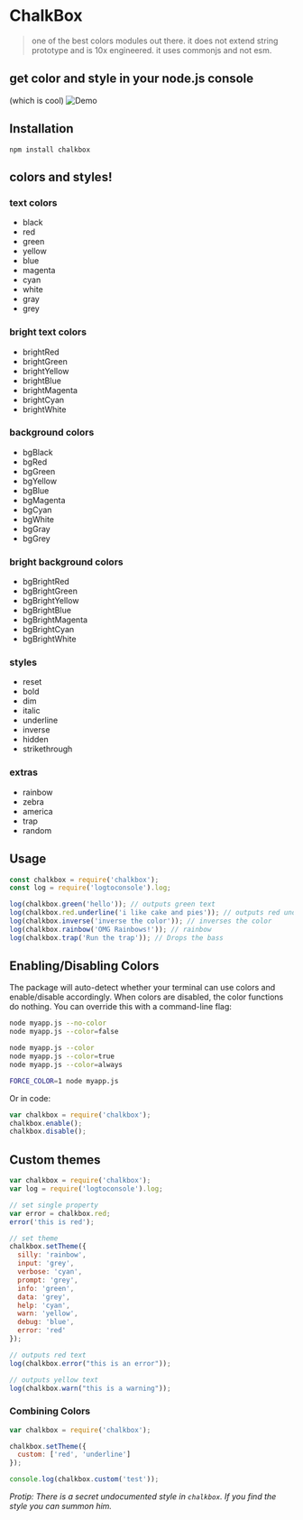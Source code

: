 # ChalkBox
> one of the best colors modules out there.
it does not extend string prototype and is 10x engineered. it uses commonjs and not esm.

## get color and style in your node.js console
(which is cool)
![Demo](https://raw.githubusercontent.com/tj-commits/chalkbox/master/screenshots/colors.png)

## Installation

    npm install chalkbox

## colors and styles!

### text colors

  - black
  - red
  - green
  - yellow
  - blue
  - magenta
  - cyan
  - white
  - gray
  - grey

### bright text colors

  - brightRed
  - brightGreen
  - brightYellow
  - brightBlue
  - brightMagenta
  - brightCyan
  - brightWhite

### background colors

  - bgBlack
  - bgRed
  - bgGreen
  - bgYellow
  - bgBlue
  - bgMagenta
  - bgCyan
  - bgWhite
  - bgGray
  - bgGrey

### bright background colors

  - bgBrightRed
  - bgBrightGreen
  - bgBrightYellow
  - bgBrightBlue
  - bgBrightMagenta
  - bgBrightCyan
  - bgBrightWhite

### styles

  - reset
  - bold
  - dim
  - italic
  - underline
  - inverse
  - hidden
  - strikethrough

### extras

  - rainbow
  - zebra
  - america
  - trap
  - random

## Usage

```js
const chalkbox = require('chalkbox');
const log = require('logtoconsole').log;

log(chalkbox.green('hello')); // outputs green text
log(chalkbox.red.underline('i like cake and pies')); // outputs red underlined text
log(chalkbox.inverse('inverse the color')); // inverses the color
log(chalkbox.rainbow('OMG Rainbows!')); // rainbow
log(chalkbox.trap('Run the trap')); // Drops the bass

```

## Enabling/Disabling Colors

The package will auto-detect whether your terminal can use colors and enable/disable accordingly. When colors are disabled, the color functions do nothing. You can override this with a command-line flag:

```bash
node myapp.js --no-color
node myapp.js --color=false

node myapp.js --color
node myapp.js --color=true
node myapp.js --color=always

FORCE_COLOR=1 node myapp.js
```

Or in code:

```javascript
var chalkbox = require('chalkbox');
chalkbox.enable();
chalkbox.disable();
```

## Custom themes

```js
var chalkbox = require('chalkbox');
var log = require('logtoconsole').log;

// set single property
var error = chalkbox.red;
error('this is red');

// set theme
chalkbox.setTheme({
  silly: 'rainbow',
  input: 'grey',
  verbose: 'cyan',
  prompt: 'grey',
  info: 'green',
  data: 'grey',
  help: 'cyan',
  warn: 'yellow',
  debug: 'blue',
  error: 'red'
});

// outputs red text
log(chalkbox.error("this is an error"));

// outputs yellow text
log(chalkbox.warn("this is a warning"));

```

### Combining Colors

```javascript
var chalkbox = require('chalkbox');

chalkbox.setTheme({
  custom: ['red', 'underline']
});

console.log(chalkbox.custom('test'));
```

*Protip: There is a secret undocumented style in `chalkbox`. If you find the style you can summon him.*
